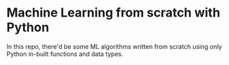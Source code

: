# Machine Learning from scratch with Python
In this repo, there'd be some ML algorithms written from scratch using only Python in-built functions and data types.
